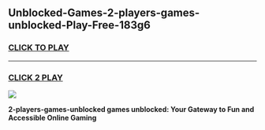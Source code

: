
## Unblocked-Games-2-players-games-unblocked-Play-Free-183g6
<h3>
<a href="https://premium76.site?title=2-players-games-unblocked&ref=15A">CLICK TO PLAY</a></h3>
<hr>

<h3>
<a href="https://premium76.site?title=2-players-games-unblocked&ref=15A">CLICK 2 PLAY</a>
  
</h3>

<a href="https://premium76.site?title=2-players-games-unblocked&ref=15A"><img src="https://clearcache.store/games.png"></a>


**2-players-games-unblocked games unblocked: Your Gateway to Fun and Accessible Online Gaming**
